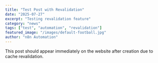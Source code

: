 ```yaml
---
title: "Test Post with Revalidation"
date: "2025-07-27"
excerpt: "Testing revalidation feature"
category: "news"
tags: ["test", "automation", "revalidation"]
featured_image: "/images/default-football.jpg"
author: "n8n Automation"
---
```


This post should appear immediately on the website after creation due to cache revalidation.